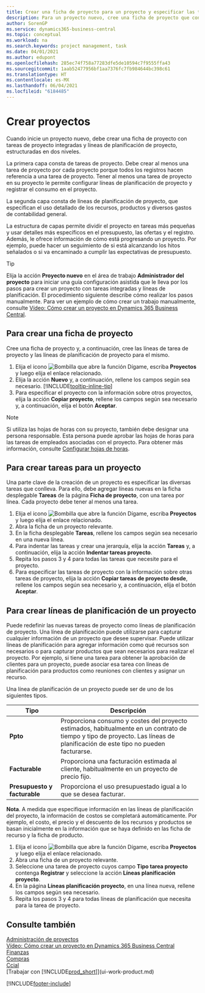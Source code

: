 ```yaml
---
title: Crear una ficha de proyecto para un proyecto y especificar las tareas | Documentos de Microsoft
description: Para un proyecto nuevo, cree una ficha de proyecto que contenga tareas y líneas de planificación, como ayuda para administrar el progreso y los presupuestos.
author: SorenGP
ms.service: dynamics365-business-central
ms.topic: conceptual
ms.workload: na
ms.search.keywords: project management, task
ms.date: 04/01/2021
ms.author: edupont
ms.openlocfilehash: 285ec74f758a77283dfe5de10594c7f9555ffa43
ms.sourcegitcommit: 1aab52477956bf1aa7376fc7fb984644bc398c61
ms.translationtype: HT
ms.contentlocale: es-MX
ms.lasthandoff: 06/04/2021
ms.locfileid: "6184485"
---
```

# <a name="create-jobs"></a>Crear proyectos
Cuando inicie un proyecto nuevo, debe crear una ficha de proyecto con tareas de proyecto integradas y líneas de planificación de proyecto, estructuradas en dos niveles.  

La primera capa consta de tareas de proyecto. Debe crear al menos una tarea de proyecto por cada proyecto porque todos los registros hacen referencia a una tarea de proyecto. Tener al menos una tarea de proyecto en su proyecto le permite configurar líneas de planificación de proyecto y registrar el consumo en el proyecto.

La segunda capa consta de líneas de planificación de proyecto, que especifican el uso detallado de los recursos, productos y diversos gastos de contabilidad general.

La estructura de capas permite dividir el proyecto en tareas más pequeñas y usar detalles más específicos en el presupuesto, las ofertas y el registro. Además, le ofrece información de cómo está progresando un proyecto. Por ejemplo, puede hacer un seguimiento de si está alcanzando los hitos señalados o si va encaminado a cumplir las expectativas de presupuesto.

> [!TIP]
> Elija la acción **Proyecto nuevo** en el área de trabajo **Administrador del proyecto** para iniciar una guía configuración asistida que le lleva por los pasos para crear un proyecto con tareas integradas y líneas de planificación. El procedimiento siguiente describe cómo realizar los pasos manualmente. Para ver un ejemplo de cómo crear un trabajo manualmente, consulte [Vídeo: Cómo crear un proyecto en Dynamics 365 Business Central](https://www.youtube.com/watch?v=VqaPWr7BWmw).

## <a name="to-create-a-job-card"></a>Para crear una ficha de proyecto
Cree una ficha de proyecto y, a continuación, cree las líneas de tarea de proyecto y las líneas de planificación de proyecto para el mismo.

1. Elija el icono ![Bombilla que abre la función Dígame](media/ui-search/search_small.png "Dígame qué desea hacer"), escriba **Proyectos** y luego elija el enlace relacionado.  
2. Elija la acción **Nuevo** y, a continuación, rellene los campos según sea necesario. [!INCLUDE[tooltip-inline-tip](includes/tooltip-inline-tip_md.md)]
3. Para especificar el proyecto con la información sobre otros proyectos, elija la acción **Copiar proyecto**, rellene los campos según sea necesario y, a continuación, elija el botón **Aceptar**.

> [!NOTE]  
>   Si utiliza las hojas de horas con su proyecto, también debe designar una persona responsable. Esta persona puede aprobar las hojas de horas para las tareas de empleados asociadas con el proyecto. Para obtener más información, consulte [Configurar hojas de horas](projects-how-setup-time-sheets.md).

## <a name="to-create-tasks-for-a-job"></a>Para crear tareas para un proyecto
Una parte clave de la creación de un proyecto es especificar las diversas tareas que conlleva. Para ello, debe agregar líneas nuevas en la ficha desplegable **Tareas** de la página **Ficha de proyecto**, con una tarea por línea. Cada proyecto debe tener al menos una tarea.

1. Elija el icono ![Bombilla que abre la función Dígame](media/ui-search/search_small.png "Dígame qué desea hacer"), escriba **Proyectos** y luego elija el enlace relacionado.
2. Abra la ficha de un proyecto relevante.
3. En la ficha desplegable **Tareas**, rellene los campos según sea necesario en una nueva línea.
4. Para indentar las tareas y crear una jerarquía, elija la acción **Tareas** y, a continuación, elija la acción **Indentar tareas proyecto**.
5. Repita los pasos 3 y 4 para todas las tareas que necesite para el proyecto.
6. Para especificar las tareas de proyecto con la información sobre otras tareas de proyecto, elija la acción **Copiar tareas de proyecto desde**, rellene los campos según sea necesario y, a continuación, elija el botón **Aceptar**.

## <a name="to-create-planning-lines-for-a-job"></a>Para crear líneas de planificación de un proyecto
Puede redefinir las nuevas tareas de proyecto como líneas de planificación de proyecto. Una línea de planificación puede utilizarse para capturar cualquier información de un proyecto que desee supervisar. Puede utilizar líneas de planificación para agregar información como qué recursos son necesarios o para capturar productos que sean necesarios para realizar el proyecto. Por ejemplo, si tiene una tarea para obtener la aprobación de clientes para un proyecto, puede asociar esa tarea con líneas de planificación para productos como reuniones con clientes y asignar un recurso.  

Una línea de planificación de un proyecto puede ser de uno de los siguientes tipos.  

| Tipo | Descripción |
| --- | --- |
| **Ppto** |Proporciona consumo y costes del proyecto estimados, habitualmente en un contrato de tiempo y tipo de proyecto. Las líneas de planificación de este tipo no pueden facturarse. |
| **Facturable** |Proporciona una facturación estimada al cliente, habitualmente en un proyecto de precio fijo. |
| **Presupuesto y facturable** |Proporciona el uso presupuestado igual a lo que se desea facturar. |

**Nota**. A medida que especifique información en las líneas de planificación del proyecto, la información de costos se completará automáticamente. Por ejemplo, el costo, el precio y el descuento de los recursos y productos se basan inicialmente en la información que se haya definido en las ficha de recurso y la ficha de producto.

1. Elija el icono ![Bombilla que abre la función Dígame](media/ui-search/search_small.png "Dígame qué desea hacer"), escriba **Proyectos** y luego elija el enlace relacionado.
2. Abra una ficha de un proyecto relevante.
3. Seleccione una tarea de proyecto cuyos campo **Tipo tarea proyecto** contenga **Registrar** y seleccione la acción **Líneas planificación proyecto**.  
4. En la página **Líneas planificación proyecto**, en una línea nueva, rellene los campos según sea necesario.
5. Repita los pasos 3 y 4 para todas líneas de planificación que necesita para la tarea de proyecto.

## <a name="see-also"></a>Consulte también

[Administración de proyectos](projects-manage-projects.md)  
[Vídeo: Cómo crear un proyecto en Dynamics 365 Business Central](https://www.youtube.com/watch?v=VqaPWr7BWmw)  
[Finanzas](finance.md)  
[Compras](purchasing-manage-purchasing.md)  
[Ccial](sales-manage-sales.md)  
[Trabajar con [!INCLUDE[prod_short](includes/prod_short.md)]](ui-work-product.md)  


[!INCLUDE[footer-include](includes/footer-banner.md)]